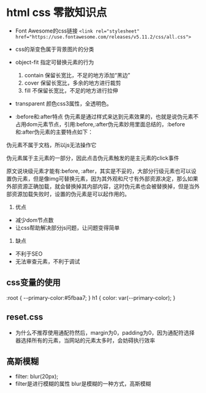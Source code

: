 # html css 零散知识点

* Font Awesome的css链接 <!-- fontawesome字体图标引入 -->
```<link rel="stylesheet" href="https://use.fontawesome.com/releases/v5.11.2/css/all.css">```
* css的渐变色属于背景图片的分类
* object-fit 指定可替换元素的行为
  1. contain 保留长宽比，不足的地方添加“黑边”
  2. cover 保留长宽比，多余的地方进行裁剪
  3. fill 不保留长宽比，不足的地方进行拉伸
* transparent 颜色css3属性，全透明色。

* :before和:after特点
伪元素是通过样式来达到元素效果的，也就是说伪元素不占用dom元素节点，引用:before,:after伪元素妙用里面总结的，:before和:after伪元素的主要特点如下：

伪元素不属于文档，所以js无法操作它

伪元素属于主元素的一部分，因此点击伪元素触发的是主元素的click事件

原文说块级元素才能有:before, :after，其实是不妥的，大部分行级元素也可以设置伪元素，但是像img可替换元素，因为其外观和尺寸有外部资源决定，那么如果外部资源正确加载，就会替换掉其内部内容，这时伪元素也会被替换掉，但是当外部资源加载失败时，设置的伪元素是可以起作用的。

1. 优点

* 减少dom节点数
* 让css帮助解决部分js问题，让问题变得简单
  
1. 缺点

* 不利于SEO
* 无法审查元素，不利于调试

## css变量的使用

:root {
    --primary-color:#5fbaa7;
}
h1 {
    color: var(--primary-color);
}

## reset.css

* 为什么不推荐使用通配符然后，margin为0，padding为0，因为通配符选择器选择所有的元素，当网站的元素太多时，会妨碍执行效率

## 高斯模糊

* filter: blur(20px);
* filter是进行模糊的属性   blur是模糊的一种方式，高斯模糊
